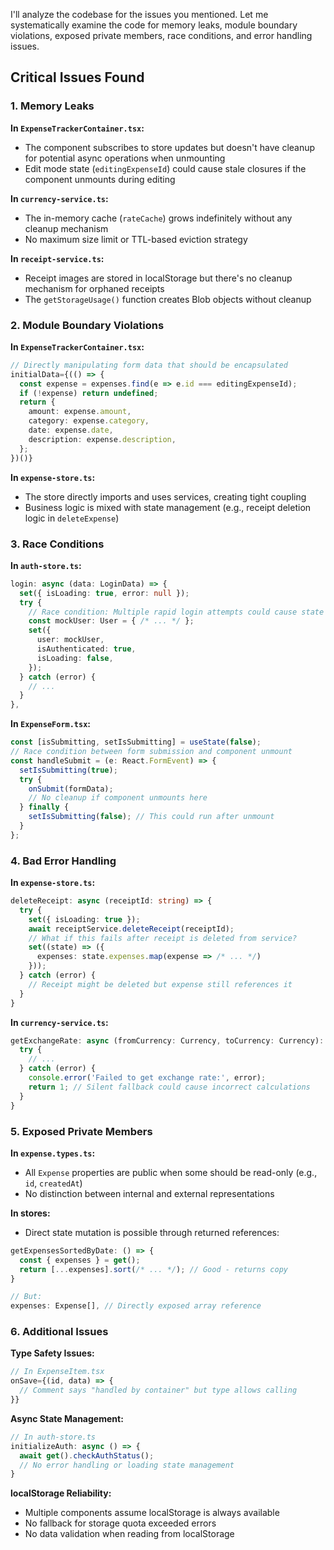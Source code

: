 I'll analyze the codebase for the issues you mentioned. Let me systematically examine the code for memory leaks, module boundary violations, exposed private members, race conditions, and error handling issues.

## Critical Issues Found

### 1. **Memory Leaks**

**In `ExpenseTrackerContainer.tsx`:**
- The component subscribes to store updates but doesn't have cleanup for potential async operations when unmounting
- Edit mode state (`editingExpenseId`) could cause stale closures if the component unmounts during editing

**In `currency-service.ts`:**
- The in-memory cache (`rateCache`) grows indefinitely without any cleanup mechanism
- No maximum size limit or TTL-based eviction strategy

**In `receipt-service.ts`:**
- Receipt images are stored in localStorage but there's no cleanup mechanism for orphaned receipts
- The `getStorageUsage()` function creates Blob objects without cleanup

### 2. **Module Boundary Violations**

**In `ExpenseTrackerContainer.tsx`:**
```typescript
// Directly manipulating form data that should be encapsulated
initialData={(() => {
  const expense = expenses.find(e => e.id === editingExpenseId);
  if (!expense) return undefined;
  return {
    amount: expense.amount,
    category: expense.category,
    date: expense.date,
    description: expense.description,
  };
})()}
```

**In `expense-store.ts`:**
- The store directly imports and uses services, creating tight coupling
- Business logic is mixed with state management (e.g., receipt deletion logic in `deleteExpense`)

### 3. **Race Conditions**

**In `auth-store.ts`:**
```typescript
login: async (data: LoginData) => {
  set({ isLoading: true, error: null });
  try {
    // Race condition: Multiple rapid login attempts could cause state inconsistency
    const mockUser: User = { /* ... */ };
    set({ 
      user: mockUser,
      isAuthenticated: true,
      isLoading: false,
    });
  } catch (error) {
    // ...
  }
},
```

**In `ExpenseForm.tsx`:**
```typescript
const [isSubmitting, setIsSubmitting] = useState(false);
// Race condition between form submission and component unmount
const handleSubmit = (e: React.FormEvent) => {
  setIsSubmitting(true);
  try {
    onSubmit(formData);
    // No cleanup if component unmounts here
  } finally {
    setIsSubmitting(false); // This could run after unmount
  }
};
```

### 4. **Bad Error Handling**

**In `expense-store.ts`:**
```typescript
deleteReceipt: async (receiptId: string) => {
  try {
    set({ isLoading: true });
    await receiptService.deleteReceipt(receiptId);
    // What if this fails after receipt is deleted from service?
    set((state) => ({
      expenses: state.expenses.map(expense => /* ... */)
    }));
  } catch (error) {
    // Receipt might be deleted but expense still references it
  }
}
```

**In `currency-service.ts`:**
```typescript
getExchangeRate: async (fromCurrency: Currency, toCurrency: Currency): Promise<number> {
  try {
    // ...
  } catch (error) {
    console.error('Failed to get exchange rate:', error);
    return 1; // Silent fallback could cause incorrect calculations
  }
}
```

### 5. **Exposed Private Members**

**In `expense.types.ts`:**
- All `Expense` properties are public when some should be read-only (e.g., `id`, `createdAt`)
- No distinction between internal and external representations

**In stores:**
- Direct state mutation is possible through returned references:
```typescript
getExpensesSortedByDate: () => {
  const { expenses } = get();
  return [...expenses].sort(/* ... */); // Good - returns copy
}

// But:
expenses: Expense[], // Directly exposed array reference
```

### 6. **Additional Issues**

**Type Safety Issues:**
```typescript
// In ExpenseItem.tsx
onSave={(id, data) => {
  // Comment says "handled by container" but type allows calling
}}
```

**Async State Management:**
```typescript
// In auth-store.ts
initializeAuth: async () => {
  await get().checkAuthStatus();
  // No error handling or loading state management
}
```

**localStorage Reliability:**
- Multiple components assume localStorage is always available
- No fallback for storage quota exceeded errors
- No data validation when reading from localStorage


